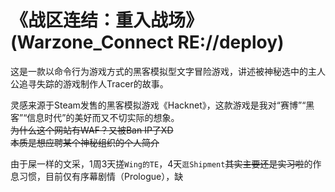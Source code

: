 # 《战区连结：重入战场》(Warzone_Connect RE://deploy)
这是一款以命令行为游戏方式的黑客模拟型文字冒险游戏，讲述被神秘选中的主人公追寻失踪的游戏制作人Tracer的故事。  


灵感来源于Steam发售的黑客模拟游戏《Hacknet》，这款游戏是我对“赛博”“黑客”“信息时代”的美好而又不切实际的想象。    
~~为什么这个网站有WAF？又被Ban IP了XD~~  
~~本质是想应聘某个神秘组织的个人简介~~  

由于屎一样的文采，1周3天搓`Wing的TE`，4天`逛Shipment`~~其实主要还是实习啦~~的作息习惯，目前仅有序幕剧情（Prologue），缺

